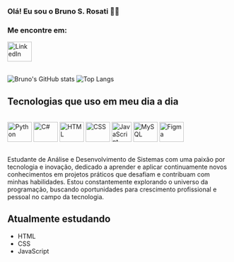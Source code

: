           
### Olá! Eu sou o Bruno S. Rosati 🖐🏻

### Me encontre em:

<a href="https://www.linkedin.com/in/bruno-siqueira-rosati-a0a293264/">
<img align="center" alt="LinkedIn" height="45" width="55" src="https://cdn.jsdelivr.net/gh/devicons/devicon@latest/icons/linkedin/linkedin-original.svg" />
</a><br><br>

![Bruno's GitHub stats](https://github-readme-stats.vercel.app/api?username=rosatibruno&show_icons=true&theme=dracula&count_private=true&hide_rank=true) <!-- &include_all_commits=true -->
![Top Langs](https://github-readme-stats.vercel.app/api/top-langs/?username=rosatibruno&layout=compact&theme=dracula&show_icons=false)

## Tecnologias que uso em meu dia a dia

<div style="display: inline_block"><br>
    <img align="center" alt="Python" height="45" width="55" src="https://cdn.jsdelivr.net/gh/devicons/devicon@latest/icons/python/python-original.svg">
    <img align="center" alt="C#" height="45" width="55" src="https://cdn.jsdelivr.net/gh/devicons/devicon@latest/icons/csharp/csharp-original.svg">
    <img align="center" alt="HTML" height="45" width="55" src="https://cdn.jsdelivr.net/gh/devicons/devicon@latest/icons/html5/html5-original.svg">
    <img align="center" alt="CSS" height="45" width="55" src="https://cdn.jsdelivr.net/gh/devicons/devicon@latest/icons/css3/css3-original.svg">
    <img align="center" alt="JavaScript" height="45" width="45" src="https://cdn.jsdelivr.net/gh/devicons/devicon@latest/icons/javascript/javascript-original.svg">
    <img align="center" alt="MySQL" height="45" width="55" src="https://cdn.jsdelivr.net/gh/devicons/devicon@latest/icons/mysql/mysql-original.svg">
    <img align="center" alt="Figma" height="45" width="55" src="https://cdn.jsdelivr.net/gh/devicons/devicon@latest/icons/figma/figma-original.svg">
</div><br>

Estudante de Análise e Desenvolvimento de Sistemas com uma paixão por tecnologia e inovação, dedicado a aprender e aplicar continuamente novos conhecimentos em projetos práticos que desafiam e contribuam com minhas habilidades. Estou constantemente explorando o universo da programação, buscando oportunidades para crescimento profissional e pessoal no campo da tecnologia.

## Atualmente estudando
- HTML
- CSS
- JavaScript
